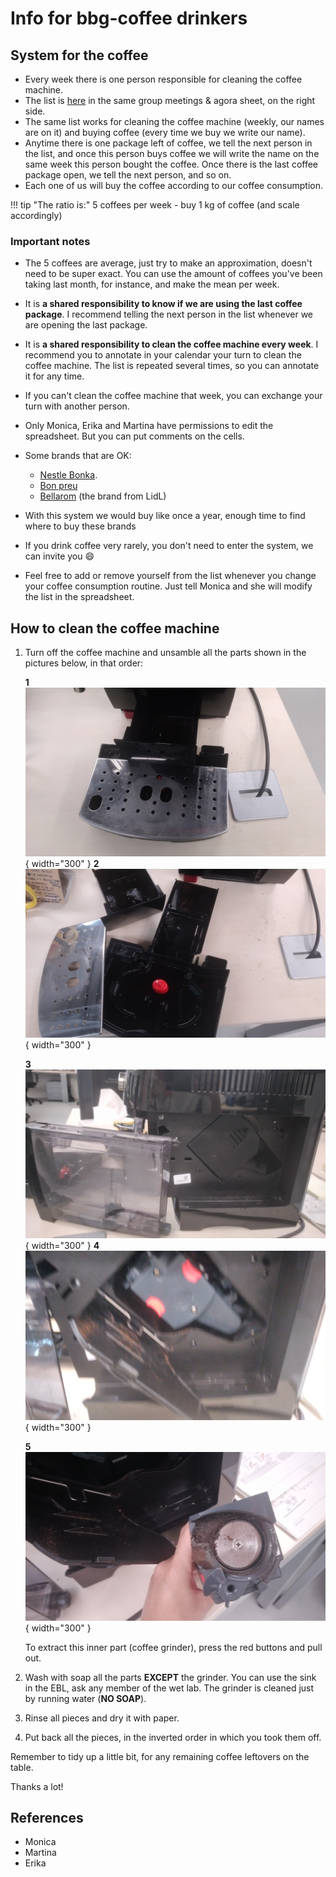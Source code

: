# Info for bbg-coffee drinkers

## System for the coffee

- Every week there is one person responsible for cleaning the coffee machine.
- The list is
[here](https://docs.google.com/spreadsheets/d/1fA5wBTpkHbuZXG3J1i39s_XP5k__pzl_qwYGCRwjgvI/edit#gid=2079108469) in the
same group meetings & agora sheet, on the right side.
- The same list works for cleaning the coffee machine (weekly, our names are on it) and buying coffee (every time we
buy we write our name).
- Anytime there is one package left of coffee, we tell the next person in the list, and once this person buys coffee we
will write the name on the same week this person bought the coffee. Once there is the last coffee package open,
we tell the next person, and so on.
- Each one of us will buy the coffee according to our coffee consumption.

!!! tip "The ratio is:"
    5 coffees per week - buy 1 kg of coffee (and scale accordingly)

### Important notes

- The 5 coffees are average, just try to make an approximation, doesn't need to be super exact. You can use
the amount of coffees you've been taking last month, for instance, and make the mean per week.
- It is **a shared responsibility to know if we are using the last coffee package**. I recommend telling the next
person in the list whenever we are opening the last package.
- It is **a shared responsibility to clean the coffee machine every week**. I recommend you to annotate in your
calendar your turn to clean the coffee machine. The list is repeated several times, so you can annotate it for any time.
- If you can't clean the coffee machine that week, you can exchange your turn with another person.
- Only Monica, Erika and Martina have permissions to edit the spreadsheet. But you can put comments on the cells.
- Some brands that are OK:
  - [Nestle Bonka](https://www.amazon.es/Bonka-428221-Caf%C3%A9-grano-Natural/dp/B00XA1QNAM/ref=asc_df_B00XA1QNAM/?tag=googshopes-21&linkCode=df0&hvadid=366311326534&hvpos=&hvnetw=g&hvrand=6258043893641885346&hvpone=&hvptwo=&hvqmt=&hvdev=c&hvdvcmdl=&hvlocint=&hvlocphy=1005424&hvtargid=pla-790606492934&th=1).<!-- markdownlint-disable MD013 -->
  - [Bon preu](https://www.compraonline.bonpreuesclat.cat/products/83654/details)
  - [Bellarom](https://www.google.com/url?sa=i&url=https%3A%2F%2Fwww.quechoisir.org%2Fcomparatif-cafes-en-grains-n103032%2Fbellarom-lidl-expresso-p257916%2F&psig=AOvVaw3PJqZc0VrGHnIFomvvv-pi&ust=1695113372634000&source=images&cd=vfe&opi=89978449&ved=0CBIQjhxqFwoTCIC_qs7js4EDFQAAAAAdAAAAABAD) (the brand from LidL) <!-- markdownlint-disable MD013 -->

- With this system we would buy like once a year, enough time to find where to buy these brands
- If you drink coffee very rarely, you don't need to enter the system, we can invite you :smile:
- Feel free to add or remove yourself from the list whenever you change your coffee consumption routine.
Just tell Monica and she will modify the list in the spreadsheet.

## How to clean the coffee machine

1. Turn off the coffee machine and unsamble all the parts shown in the pictures below, in that order:

    **1** ![coffee1](../assets/images/coffee1.jpg){ width="300" }
    **2** ![coffee2](../assets/images/coffee2.jpg){ width="300" }
  
    **3** ![coffee3](../assets/images/coffee3.jpg){ width="300" }
    **4** ![coffee4](../assets/images/coffee4.jpg){ width="300" }
  
    **5** ![coffee2](../assets/images/coffee5.jpg){ width="300" }

    To extract this inner part (coffee grinder), press the red buttons and pull out.

2. Wash with soap all the parts **EXCEPT** the grinder. You can use the sink in the EBL, ask any member of the wet lab.
The grinder is cleaned just by running water (**NO SOAP**).
3. Rinse all pieces and dry it with paper.
4. Put back all the pieces, in the inverted order in which you took them off.

Remember to tidy up a little bit, for any remaining coffee leftovers on the table.

Thanks a lot!

## References

- Monica
- Martina
- Erika
